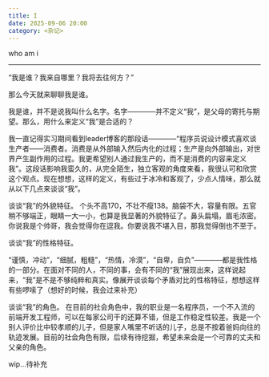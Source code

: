 ```yaml
---
title: I
date: 2025-09-06 20:00
category: <杂记>
---
```


who am i

<!--more-->

--- 

“我是谁？我来自哪里？我将去往何方？”

那么今天就来聊聊我是谁。

我是谁，并不是说我叫什么名字。名字————并不定义“我”，是父母的寄托与期望。那么，用什么来定义“我”是合适的？

我一直记得实习期间看到leader博客的那段话————“程序员说设计模式喜欢谈生产者——消费者。消费是从外部输入然后内化的过程；生产是向外部输出，对世界产生副作用的过程。我更希望别人通过我生产的，而不是消费的内容来定义我”。这段话影响我蛮久的，从完全陌生，独立客观的角度来看，我很认可和欣赏这个观点。现在想想，这样的定义，有些过于冰冷和客观了，少点人情味，那么就从以下几点来谈谈“我”。

谈谈“我”的外貌特征。
个头不高170，不壮不瘦138。脑袋不大，容量有限。五官稍不够端正，眼睛一大一小，也算是我显著的外貌特征了。鼻头扁塌，眉毛浓密。你说我是个帅哥，我会觉得你在逗我。你要说我不堪入目，那我觉得倒也不至于。

谈谈“我”的性格特征。

“谨慎，冲动”，“细腻，粗糙”，“热情，冷漠”，“自卑，自负”————都是我性格的一部分。在面对不同的人，不同的事，会有不同的“我”展现出来，这样说起来，“我”是不是不够纯粹和真实。像展开谈谈每个矛盾对比的性格特征，想想这样有些啰嗦了（想好的时候，我会过来补充）

谈谈“我”的角色。
在目前的社会角色中，我的职业是一名程序员，一个不入流的前端开发工程师，可以在每家公司干的还算不错，但是工作稳定性较差。我是一个别人评价比中较孝顺的儿子，但是家人嘴里不听话的儿子，总是不按着爸妈向往的轨迹发展。目前的社会角色有限，后续有待挖掘，希望未来会是一个可靠的丈夫和父亲的角色。

wip...待补充











